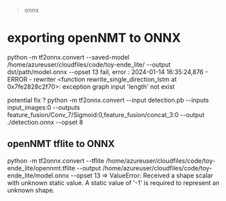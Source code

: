 > onnx





# exporting openNMT to ONNX
python -m tf2onnx.convert --saved-model /home/azureuser/cloudfiles/code/toy-ende_lite/ --output dst/path/model.onnx --opset 13
fail, error : 
2024-01-14 16:35:24,876 - ERROR - rewriter <function rewrite_single_direction_lstm at 0x7fe2828c2f70>: exception graph input 'length' not exist

potential fix ?
python -m tf2onnx.convert --input detection.pb --inputs input_images:0 --outputs feature_fusion/Conv_7/Sigmoid:0,feature_fusion/concat_3:0 --output ./detection.onnx --opset 8

## openNMT tflite to ONNX
python -m tf2onnx.convert --tflite /home/azureuser/cloudfiles/code/toy-ende_lite/opennmt.tflite --output /home/azureuser/cloudfiles/code/toy-ende_lite/model.onnx --opset 13
=> ValueError: Received a shape scalar with unknown static value.  A static value of '-1' is required to represent an unknown shape.
